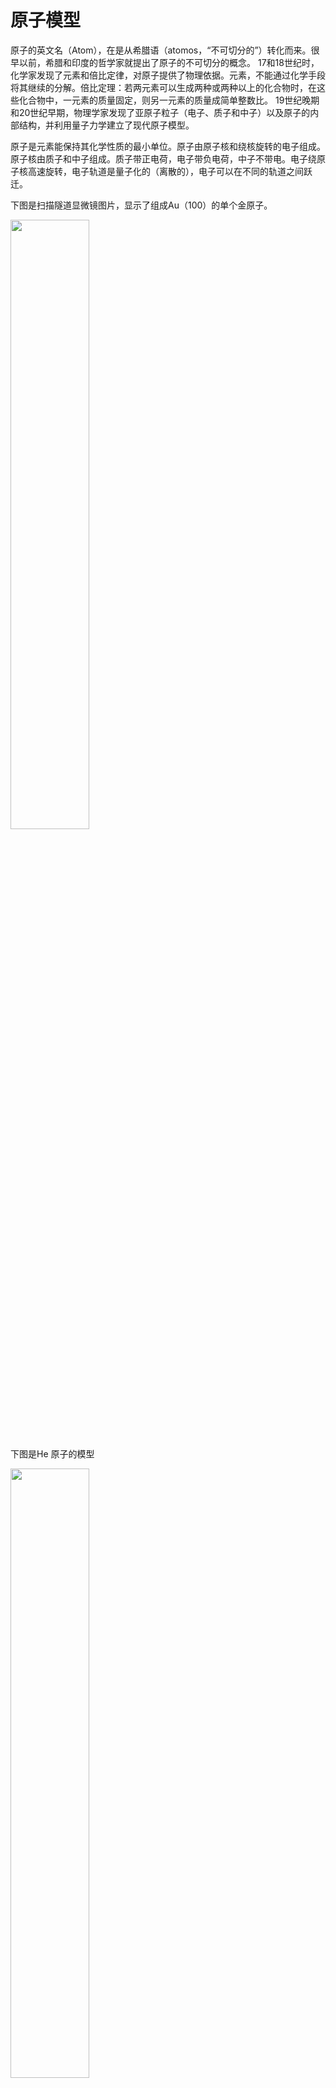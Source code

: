 # 原子模型

原子的英文名（Atom），在是从希腊语（atomos，“不可切分的”）转化而来。很早以前，希腊和印度的哲学家就提出了原子的不可切分的概念。 17和18世纪时，化学家发现了元素和倍比定律，对原子提供了物理依据。元素，不能通过化学手段将其继续的分解。倍比定理：若两元素可以生成两种或两种以上的化合物时，在这些化合物中，一元素的质量固定，则另一元素的质量成简单整数比。 19世纪晚期和20世纪早期，物理学家发现了亚原子粒子（电子、质子和中子）以及原子的内部结构，并利用量子力学建立了现代原子模型。 

原子是元素能保持其化学性质的最小单位。原子由原子核和绕核旋转的电子组成。原子核由质子和中子组成。质子带正电荷，电子带负电荷，中子不带电。电子绕原子核高速旋转，电子轨道是量子化的（离散的），电子可以在不同的轨道之间跃迁。

下图是扫描隧道显微镜图片，显示了组成Au（100）的单个金原子。

<img src="Atomic_resolution_Au100.jpeg" width="50%"/>



下图是He 原子的模型

<img src="image-20190716214212695.png" width="50%" align="center">

## 原子大小

- 原子的体积很小，原子半径几十到几百皮米（$1pm = 10^{-12}m$），一根人的头发的直径大约是一百万个原子。   
- 原子核的直径是原子的十万分之一。如果原子放大到一栋楼房大小，原子核就是里面的一粒芝麻。原子核体积随小却了集中了约99.95％的原子质量。
- 电子的半径目前还没有确定答案。根据经典理论，电荷总势能等于$mc^2$,  那么得出电子半径是${2.8}\times{10}^{-15}m$。但是电子有自旋磁矩，照此计算电子表面的速度会远远大于光速。如果假定电子为点粒子，半径为零，则会造成严峻数学困难，因为电子的自能会趋于无穷大。目前从实验数据来看，从观测束缚于潘宁阱内的电子，物理学家推断电子半径的上限为${10}^{-22}$米。可见相对于原子来说，电子也是十分微小的。哪剩余的是什么？空的，对是空的。




## 电子轨道

电子轨道不是像行星绕太阳旋转那样稳定的有形的一个轨道，而是电子在原子核周围空间出现的概率分布，人们无法测量电子的具体位置。电子有不同的轨道，轨道有三个特征 (每个特征都是离散化的，在量子系统里称为量子数)：
- 主量子数：代表轨道的不同能级。电子离原子核越远，能级越高。
- 角量子数：代表电子轨道不同的角动量。电子轨道有不同的形状，也就有着不同的角动量。这里的形状也是指概率分布的不同密度。
- 磁量子数：代表电子角动量在外部磁场方向上的投影。

  <img src="Atomic_orbitals_and_periodic_table_construction.gif" width="100%"/>



### 主量子数

主量子数代表轨道上电子的相对总能量以及距离原子核不同距离（电子距离原子核越远，能级越大）。用小写字母$n$表示），取值为1，2，3，4，5(记做：K层，L层，M层，N层…..)，目前最多有5层。 相同主量子数所对应的轨道经常被称作“原子壳层”或“电子层”。科学家利用原子的谱线，发现了主量子数。不同主量子数能级间差值决定了该种元素的[发射光谱](https://zh.wikipedia.org/wiki/發射光譜)。

 下图是氢光谱的序列，坐标采用对数标尺

![img](Hydrogen_spectrum.svg.png)



瑞典物理学家约翰内斯·里德伯将上述各系列谱线归纳出氢原子谱线的经验公式：

${\frac {1}{\lambda }}=R({\frac {1}{n^{2}}}-{\frac {1}{n'^{2}}})\qquad n=1,2,3\cdots \quad n'=n+1,n+2,n+3\cdots$

玻尔假定电子绕原子核做圆周运动，库仑力提供向心力，结合上式得出[玻尔模型](https://zh.wikipedia.org/wiki/玻尔模型)。并得出出了上式中的$n, n'$ 就是电子绕原子核旋转的角动量的份数。

可得出：

- 轨道半径 $\displaystyle r={\frac {4\pi \varepsilon _{0}\hbar ^{2}}{m_{e}e^{2}}}n^{2}$ 

- 轨道能量 $\displaystyle E=-{\frac {m_{e}e^{4}}{8\varepsilon _{0}^{2}h^{2}}}\ {\frac {1}{n^{2}}}\approx -{\frac {13.60eV}{n^{2}}}$   由于E中的势能部分是负的，并且绝对值大于动能部分，所以E整体是负的。

- 里德伯常数 $\displaystyle R={\frac {m_{e}e^{4}}{8\varepsilon _{0}^{2}h^{3}c}}$ 

玻尔模型解释了当时发现的一系列谱线，并预言了某些谱线的出现。玻尔模型的局限性在于 

根据经典电动力学，做加速运动的电子会辐射出电磁波，致使能量不断损失，而玻尔模型无法解释为什么处于定态中的电子不发出电磁辐射。此外，玻尔模型无法揭示氢原子光谱的强度和精细结构，也无法解释稍微复杂一些的氦原子的光谱，以及更复杂原子的光谱 TODO（语句修正）

### 角量子数

在玻尔模型中角动量级别和能量级别是一样对应的，原因在于玻尔模型中把电子轨道定义为圆形轨道，。电子绕原子核旋转同样也有角动量，我们称为“角量子数”，用*$l$*表示。在原子世界，它是的值是离散的（量子化的）。在同一个电子层下面，相同的角量子数对应的轨道被称为“原子亚层”。根据量子力学原理，角量子数决定了电子云的形状。取值为 0，1，2,  3… $n-1$，记为($s,p,d,f,g,h$)。它的名称源于对其原子光谱特征谱线外观的描述，分为锐系光谱（sharp）、主系光谱（principal）、漫系光谱（diffuse）、基系光谱（fundamental），其余则依字母序命名（跳过j）。例如：  2s 表示$n=2, l=0$，2p表示$n=2,l=1$



### 磁量子数

（英语：**Magnetic quantum number**）是[电子](https://zh.wikipedia.org/wiki/电子)运动[角量子数](https://zh.wikipedia.org/wiki/角量子数)在$Z$轴投影的[量子数](https://zh.wikipedia.org/wiki/量子数)。当原子受外磁场作用时，原子[光谱](https://zh.wikipedia.org/wiki/光谱)中谱线会由原来一条分为多条，称为能级分裂。这是由于电子的磁量子数决定的电子磁矩空间取向的不同造成的。但磁量子数只能解释[正常塞曼效应](https://zh.wikipedia.org/wiki/正常塞曼效应)



1896年，荷兰物理学家塞曼使用半径10英尺的凹形[罗兰光栅](https://zh.wikipedia.org/w/index.php?title=罗兰光栅&action=edit&redlink=1)观察磁场中的[钠](https://zh.wikipedia.org/wiki/钠)火焰的光谱，他发现钠的D谱线似乎出现了加宽的现象。这种加宽现象实际是谱线发生了分裂。随后不久，塞曼的老师、荷兰物理学家[洛伦兹](https://zh.wikipedia.org/wiki/洛伦兹)应用经典电磁理论对这种现象进行了解释。他认为，由于[电子](https://zh.wikipedia.org/wiki/电子)存在[轨道磁矩](https://zh.wikipedia.org/w/index.php?title=轨道磁矩&action=edit&redlink=1)，并且磁矩方向在空间的取向是量子化的，因此在磁场作用下能级发生分裂，谱线分裂成间隔相等的3条谱线。塞曼和洛伦兹因为这一发现共同获得了1902年的[诺贝尔物理学奖](https://zh.wikipedia.org/wiki/诺贝尔物理学奖)。

对于自旋为零的体系有{\displaystyle g_{1J}=g_{2J}=1}![g_{{1J}}=g_{{2J}}=1](https://wikimedia.org/api/rest_v1/media/math/render/svg/f71075c4a5e664d3af1e1773200efb520b491057)。由于跃迁的[选择定则](https://zh.wikipedia.org/w/index.php?title=选择定则&action=edit&redlink=1){\displaystyle \Delta m_{J}=m_{2J}-m_{1J}=0,\pm 1}![\Delta m_{{J}}=m_{{2J}}-m_{{1J}}=0,\pm 1](https://wikimedia.org/api/rest_v1/media/math/render/svg/86b0f848f1ba5fecbada8eca9c42040898701305)，频率ν只有三个数值：



The magnetic quantum number, {\displaystyle m_{\ell }} m_{\ell }, describes the magnetic moment of an electron in an arbitrary direction, and is also always an integer. Within a subshell where {\displaystyle \ell } \ell  is some integer {\displaystyle \ell _{0}} \ell _{0}, {\displaystyle m_{\ell }} m_{\ell } ranges thus: {\displaystyle -\ell _{0}\leq m_{\ell }\leq \ell _{0}} -\ell _{0}\leq m_{\ell }\leq \ell _{0}.



电子轨道表



## 自旋



卢瑟福模型，发现了原子核 （TODO 图片）



wiki 质子：太空里的质子。只有动能足够小才能和电子结合







## 原子内部粒子的性质

在研究粒子的过程中，只有确定了某个粒子的性质，我们才知道它属于哪一种粒子，是否是未知的粒子。在微观世界，形状、颜色这些属性都不存在了。物理学家利用三个基本物理性质“质量”、“电荷”和“自旋”来区分粒子。

- 电荷的检测，利用电子倍增管可以容易的检测出粒子所带电荷。电子倍增管是

- 质量的检测，粒子束进入磁场或电场中发生偏转，可以检测出粒子的荷质比，从而测出粒子的质量。

  - 电子在磁场作用下的圆形轨迹，电子和瓶中的气体碰撞发出紫色的光
  - <img src="Cyclotron_motion.jpg" width="80%" />
  - 

- - 

- - - - 云室
      
    - <p>aaaaaaaaaaa</p>
      <img src="1920px-PositronDiscovery.jpg" width="80%"/>
      
      - 气泡室  气泡室运作的原理跟云雾室类似，通常是将一个放满液体（一般是液态氢）的容器，之后把它加热接近到沸点，而当带电粒子经过时就加热液体而产生气泡，它的轨迹就会形成一连串的气泡，当气泡膨胀到可看见的大小时，使用照相机把它摄影下来，就可以得到粒子轨迹的图像，这样可以让气泡室的分辨率达到几微米。整个气泡室都被加以磁场，因此只要看粒子轨迹弯曲的程度就可以知道它的质荷比。
      
        ![气泡室](/Users/xuguang/popular_science/Bubble-chamber.svg)
  
- - 还有这种东西电子倍增管。
  - 
  - 自旋  [https://zh.wikipedia.org/wiki/%E6%96%BD%E7%89%B9%E6%81%A9%EF%BC%8D%E6%A0%BC%E6%8B%89%E8%B5%AB%E5%AE%9E%E9%AA%8C](https://zh.wikipedia.org/wiki/施特恩－格拉赫实验)
  - 

- - - 化学成分利用光谱 是不是就是根据自旋计算出来的
    - 核磁共振

- - - - 医学利用的原理

- - - 光谱
    - 银离子实验

- 反物质

- - 正电子
  - 反质子
  - 反氢
  - 医学利用伽马刀
  - 反物质难题
  
  穿过势能壁垒。扫描显微镜原理



电子的发现

质子的发现

中子的发现， 原子核的中子 质子模型



# 原子是怎么组合起来的

## 原子组合



- - 分子
  - [https://zh.wikipedia.org/wiki/%E5%88%86%E5%AD%90](https://zh.wikipedia.org/wiki/分子) --分子光谱学 转动惯量
- - - 分子图
- - 离子晶格
- - - 离子晶格图
    - 隧道显微镜观察到的图片
- - 化学键是怎么回事



参考： 维基百科 [原子半径](https://zh.wikipedia.org/wiki/原子半径)，原子，电子，基本模型，基本粒子，电子显微镜，量子力学入门， [https://zh.wikipedia.org/wiki/%E7%B2%92%E5%AD%90%E6%8E%A2%E6%B5%8B%E5%99%A8](https://zh.wikipedia.org/wiki/粒子探测器)

中科院物理所的文章 [《原子究竟有多小》](http://www.ihep.cas.cn/kxcb/khsl/201709/t20170921_4863078.html)

[https://zh.wikipedia.org/wiki/%E7%B2%92%E5%AD%90%E6%8E%A2%E6%B5%8B%E5%99%A8](https://zh.wikipedia.org/wiki/粒子探测器)

[粒子探测器](https://zh.wikipedia.org/wiki/粒子探测器)

里面有磁偏转，电偏转

[https://zh.wikipedia.org/wiki/%E7%BA%A6%E7%91%9F%E5%A4%AB%C2%B7%E6%B1%A4%E5%A7%86%E5%AD%99](https://zh.wikipedia.org/wiki/约瑟夫·汤姆孙)

https://zh.wikipedia.org/wiki/%E5%80%8D%E6%AF%94%E5%AE%9A%E5%BE%8B](https://zh.wikipedia.org/wiki/倍比定律) 发现了原子

## 氢原子光谱



轻子数守恒定律的违反